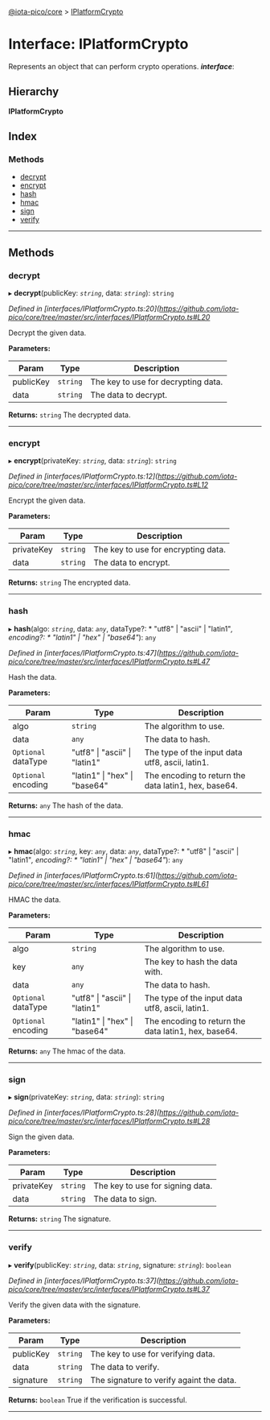 [@iota-pico/core](../README.md) > [IPlatformCrypto](../interfaces/iplatformcrypto.md)

# Interface: IPlatformCrypto

Represents an object that can perform crypto operations.
*__interface__*: 

## Hierarchy

**IPlatformCrypto**

## Index

### Methods

* [decrypt](iplatformcrypto.md#decrypt)
* [encrypt](iplatformcrypto.md#encrypt)
* [hash](iplatformcrypto.md#hash)
* [hmac](iplatformcrypto.md#hmac)
* [sign](iplatformcrypto.md#sign)
* [verify](iplatformcrypto.md#verify)

---

## Methods

<a id="decrypt"></a>

###  decrypt

▸ **decrypt**(publicKey: *`string`*, data: *`string`*): `string`

*Defined in [interfaces/IPlatformCrypto.ts:20](https://github.com/iota-pico/core/tree/master/src/interfaces/IPlatformCrypto.ts#L20*

Decrypt the given data.

**Parameters:**

| Param | Type | Description |
| ------ | ------ | ------ |
| publicKey | `string` |  The key to use for decrypting data. |
| data | `string` |  The data to decrypt. |

**Returns:** `string`
The decrypted data.

___
<a id="encrypt"></a>

###  encrypt

▸ **encrypt**(privateKey: *`string`*, data: *`string`*): `string`

*Defined in [interfaces/IPlatformCrypto.ts:12](https://github.com/iota-pico/core/tree/master/src/interfaces/IPlatformCrypto.ts#L12*

Encrypt the given data.

**Parameters:**

| Param | Type | Description |
| ------ | ------ | ------ |
| privateKey | `string` |  The key to use for encrypting data. |
| data | `string` |  The data to encrypt. |

**Returns:** `string`
The encrypted data.

___
<a id="hash"></a>

###  hash

▸ **hash**(algo: *`string`*, data: *`any`*, dataType?: * "utf8" &#124; "ascii" &#124; "latin1"*, encoding?: * "latin1" &#124; "hex" &#124; "base64"*): `any`

*Defined in [interfaces/IPlatformCrypto.ts:47](https://github.com/iota-pico/core/tree/master/src/interfaces/IPlatformCrypto.ts#L47*

Hash the data.

**Parameters:**

| Param | Type | Description |
| ------ | ------ | ------ |
| algo | `string` |  The algorithm to use. |
| data | `any` |  The data to hash. |
| `Optional` dataType |  "utf8" &#124; "ascii" &#124; "latin1"|  The type of the input data utf8, ascii, latin1. |
| `Optional` encoding |  "latin1" &#124; "hex" &#124; "base64"|  The encoding to return the data latin1, hex, base64. |

**Returns:** `any`
The hash of the data.

___
<a id="hmac"></a>

###  hmac

▸ **hmac**(algo: *`string`*, key: *`any`*, data: *`any`*, dataType?: * "utf8" &#124; "ascii" &#124; "latin1"*, encoding?: * "latin1" &#124; "hex" &#124; "base64"*): `any`

*Defined in [interfaces/IPlatformCrypto.ts:61](https://github.com/iota-pico/core/tree/master/src/interfaces/IPlatformCrypto.ts#L61*

HMAC the data.

**Parameters:**

| Param | Type | Description |
| ------ | ------ | ------ |
| algo | `string` |  The algorithm to use. |
| key | `any` |  The key to hash the data with. |
| data | `any` |  The data to hash. |
| `Optional` dataType |  "utf8" &#124; "ascii" &#124; "latin1"|  The type of the input data utf8, ascii, latin1. |
| `Optional` encoding |  "latin1" &#124; "hex" &#124; "base64"|  The encoding to return the data latin1, hex, base64. |

**Returns:** `any`
The hmac of the data.

___
<a id="sign"></a>

###  sign

▸ **sign**(privateKey: *`string`*, data: *`string`*): `string`

*Defined in [interfaces/IPlatformCrypto.ts:28](https://github.com/iota-pico/core/tree/master/src/interfaces/IPlatformCrypto.ts#L28*

Sign the given data.

**Parameters:**

| Param | Type | Description |
| ------ | ------ | ------ |
| privateKey | `string` |  The key to use for signing data. |
| data | `string` |  The data to sign. |

**Returns:** `string`
The signature.

___
<a id="verify"></a>

###  verify

▸ **verify**(publicKey: *`string`*, data: *`string`*, signature: *`string`*): `boolean`

*Defined in [interfaces/IPlatformCrypto.ts:37](https://github.com/iota-pico/core/tree/master/src/interfaces/IPlatformCrypto.ts#L37*

Verify the given data with the signature.

**Parameters:**

| Param | Type | Description |
| ------ | ------ | ------ |
| publicKey | `string` |  The key to use for verifying data. |
| data | `string` |  The data to verify. |
| signature | `string` |  The signature to verify againt the data. |

**Returns:** `boolean`
True if the verification is successful.

___


